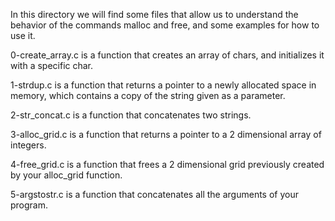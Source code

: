 In this directory we will find some files that allow us to understand the
behavior of the commands malloc and free, and some examples for how to use it.

0-create_array.c is a function that creates an array of chars, and initializes
it with a specific char.

1-strdup.c is a function that returns a pointer to a newly allocated space in
memory, which contains a copy of the string given as a parameter.

2-str_concat.c is a function that concatenates two strings.

3-alloc_grid.c is a function that returns a pointer to a 2 dimensional array of
integers.

4-free_grid.c is a function that frees a 2 dimensional grid previously created
by your alloc_grid function.

5-argstostr.c is a function that concatenates all the arguments of your program.